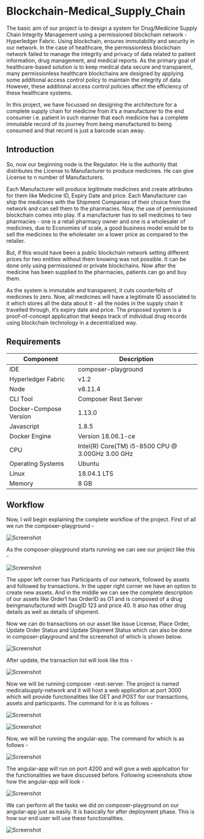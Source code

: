 
# Blockchain-Medical_Supply_Chain

The basic aim of our project is to design a system for Drug/Medicine Supply Chain Integrity Management using a permissioned blockchain network - Hyperledger Fabric. Using blockchain, ensures immutability and security in our network. In the case of healthcare, the permissionless blockchain network failed to manage the integrity and privacy of data related to patient information, drug management, and medical reports. As the primary goal of healthcare-based solution is to keep medical data secure and transparent, many permissionless healthcare blockchains are designed by applying some additional access control policy to maintain the integrity of data. However, these additional access control policies affect the efficiency of these healthcare systems.

In this project, we have focussed on designing the architecture for a complete supply chain for medicine from it’s a manufacturer to the end consumer i.e. patient in such manner that each medicine has a complete immutable record of its journey from being manufactured to being consumed and that record is just a barcode scan away.

## Introduction

So, now our beginning node is the Regulator. He is the authority that distributes the License to Manufacturer to produce medicines. He can give License to n number of Manufacturers.

Each Manufacturer will produce legitimate medicines and create attributes for them like Medicine ID, Expiry Date and price. Each Manufacturer can ship the medicines with the Shipment Companies of their choice from the network and can sell them to the pharmacies. Now, the use of permissioned blockchain comes into play. If a manufacturer has to sell medicines to two pharmacies - one is a retail pharmacy owner and one is a wholesaler of medicines, due to Economies of scale, a good business model would be to sell the medicines to the wholesaler on a lower price as compared to the retailer.

But, if this would have been a public blockchain network setting different prices for two entities without them knowing was not possible. It can be done only using permissioned or private blockchains. Now after the medicine has been supplied to the pharmacies, patients can go and buy them.

As the system is immutable and transparent, it cuts counterfeits of medicines to zero. Now, all medicines will have a legitimate ID associated to it which stores all the data about it - all the nodes in the supply chain it travelled through, it’s expiry date and price. The proposed system is a proof-of-concept application that keeps track of individual drug records using blockchain technology in a decentralized way.

## Requirements

|Component|Description  |
|--|--|
| IDE | composer-playground |
| Hyperledger Fabric | v1.2 |
| Node | v8.11.4 |
| CLI Tool | Composer Rest Server |
| Docker-Compose Version | 1.13.0 |
| Javascript | 1.8.5 |
| Docker Engine | Version 18.06.1-ce |
| CPU | Intel(R) Core(TM) i5-8500 CPU @ 3.00GHz 3.00 GHz |
| Operating Systems | Ubuntu |
| Linux | 18.04.1 LTS |
| Memory | 8 GB |  

## Workflow

Now, I will begin explaining the complete workflow of the project.
First of all we run the composer-playground -

![Screenshot](Fig1.png)

As the composer-playground starts running we can see our project like this -

![Screenshot](ComposerApp.png)

The upper left corner has Participants of our network, followed by assets and followed by transactions. In the upper right corner we have an option to create new assets. And in the middle we can see the complete description of our assets like Order1 has OrderID as O1 and is composed of a drug beingmanufactured with DrugID 123 and price 40. It also has other drug details as well as details of shipment.

Now we can do transactions on our asset like Issue License, Place Order, Update Order Status and
Update Shipment Status which can also be done in composer-playground and the screenshot of which
is shown below.

![Screenshot](MakeTransaction.png)

After update, the transaction list will look like this -

![Screenshot](TransactionHistory.png)

Now we will be running composer -rest-server. The project is named medicalsupply-network and it
will host a web application at port 3000 which will provide functionalities like GET and POST for our transactions, assets and participants. The command for it is as follows -

![Screenshot](Fig2.png)

![Screenshot](Explorer.png)

Now, we will be running the angular-app. The command for which is as follows -

![Screenshot](Fig3.png)

The angular-app will run on port 4200 and will give a web application for the functionalities we have discussed before. Following screenshots show how the angular-app will look -

![Screenshot](AngularSS.png)

We can perform all the tasks we did on composer-playground on our angular-app just as easily. It is basically for after deployment phase. This is how our end user will use these functionalities.

![Screenshot](AngularWebApp.png)

